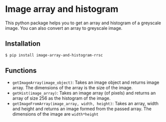 # Image array and histogram
This python package helps you to get an array and histogram of a greyscale image. You can also convert an array to greyscale image.

## Installation
```sh
$ pip install image-array-and-histogram-rrsc
```

## Functions
* `getImageArray(image_object)`: Takes an image object and returns image array. The dimensions of the array is the size of the image.
* `getHist(image_array)`: Takes an image array (of pixels) and returns an array of size 256 as the histogram of the image.
* `getImageFromArray(image_array, width, height)`: Takes an array, width and height and returns an image formed from the passed array. The dimensions of the image are `width*height`